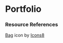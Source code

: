 # Portfolio

### Resource References

<a target="_blank" href="https://icons8.com/icon/ndn9OSlhNd4B/bag">Bag</a> icon by <a target="_blank" href="https://icons8.com">Icons8</a>
